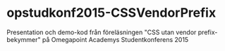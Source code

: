 # opstudkonf2015-CSSVendorPrefix
Presentation och demo-kod från föreläsningen "CSS utan vendor prefix-bekymmer" på Omegapoint Academys Studentkonferens 2015
